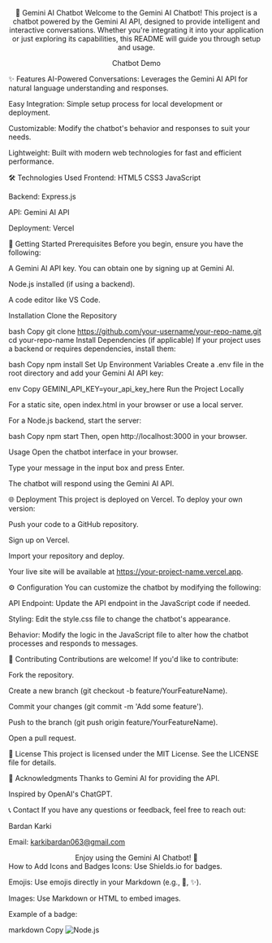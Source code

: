 <div align="center">
🤖 Gemini AI Chatbot
Welcome to the Gemini AI Chatbot! This project is a chatbot powered by the Gemini AI API, designed to provide intelligent and interactive conversations. Whether you're integrating it into your application or just exploring its capabilities, this README will guide you through setup and usage.

Chatbot Demo 

</div>
✨ Features
AI-Powered Conversations: Leverages the Gemini AI API for natural language understanding and responses.

Easy Integration: Simple setup process for local development or deployment.

Customizable: Modify the chatbot's behavior and responses to suit your needs.

Lightweight: Built with modern web technologies for fast and efficient performance.

🛠️ Technologies Used
Frontend: HTML5 CSS3 JavaScript

Backend: Express.js

API: Gemini AI API

Deployment: Vercel

🚀 Getting Started
Prerequisites
Before you begin, ensure you have the following:

A Gemini AI API key. You can obtain one by signing up at Gemini AI.

Node.js installed (if using a backend).

A code editor like VS Code.

Installation
Clone the Repository

bash
Copy
git clone https://github.com/your-username/your-repo-name.git
cd your-repo-name
Install Dependencies (if applicable)
If your project uses a backend or requires dependencies, install them:

bash
Copy
npm install
Set Up Environment Variables
Create a .env file in the root directory and add your Gemini AI API key:

env
Copy
GEMINI_API_KEY=your_api_key_here
Run the Project Locally

For a static site, open index.html in your browser or use a local server.

For a Node.js backend, start the server:

bash
Copy
npm start
Then, open http://localhost:3000 in your browser.

Usage
Open the chatbot interface in your browser.

Type your message in the input box and press Enter.

The chatbot will respond using the Gemini AI API.

🌐 Deployment
This project is deployed on Vercel. To deploy your own version:

Push your code to a GitHub repository.

Sign up on Vercel.

Import your repository and deploy.

Your live site will be available at https://your-project-name.vercel.app.

⚙️ Configuration
You can customize the chatbot by modifying the following:

API Endpoint: Update the API endpoint in the JavaScript code if needed.

Styling: Edit the style.css file to change the chatbot's appearance.

Behavior: Modify the logic in the JavaScript file to alter how the chatbot processes and responds to messages.

🤝 Contributing
Contributions are welcome! If you'd like to contribute:

Fork the repository.

Create a new branch (git checkout -b feature/YourFeatureName).

Commit your changes (git commit -m 'Add some feature').

Push to the branch (git push origin feature/YourFeatureName).

Open a pull request.

📜 License
This project is licensed under the MIT License. See the LICENSE file for details.

🙏 Acknowledgments
Thanks to Gemini AI for providing the API.

Inspired by OpenAI's ChatGPT.

📞 Contact
If you have any questions or feedback, feel free to reach out:

Bardan Karki

Email: karkibardan063@gmail.com



<div align="center">
Enjoy using the Gemini AI Chatbot! 🚀

</div>
How to Add Icons and Badges
Icons: Use Shields.io for badges.

Emojis: Use emojis directly in your Markdown (e.g., 🚀, ✨).

Images: Use Markdown or HTML to embed images.

Example of a badge:

markdown
Copy
![Node.js](https://img.shields.io/badge/Node.js-339933?style=for-the-badge&logo=node.js&logoColor=white)
